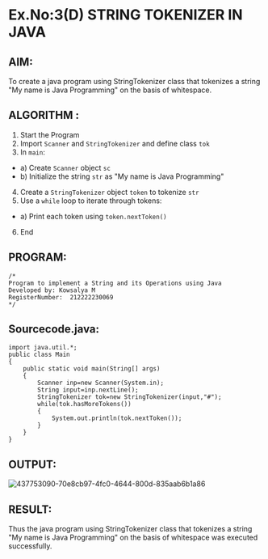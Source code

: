 # Ex.No:3(D) STRING TOKENIZER IN JAVA

## AIM:
To create a java program using StringTokenizer class that tokenizes a string "My name is Java Programming" on the basis of whitespace.

## ALGORITHM :
1.	Start the Program
2.	Import `Scanner` and `StringTokenizer` and define class `tok`
3.	In `main`:
-	a) Create `Scanner` object `sc`
-	b) Initialize the string `str` as "My name is Java Programming"
4.	Create a `StringTokenizer` object `token` to tokenize `str`
5.	Use a `while` loop to iterate through tokens:
-	a) Print each token using `token.nextToken()`
6.	End




## PROGRAM:
 ```
/*
Program to implement a String and its Operations using Java
Developed by: Kowsalya M
RegisterNumber:  212222230069
*/
```

## Sourcecode.java:
```
import java.util.*;
public class Main
{
    public static void main(String[] args)
    {
        Scanner inp=new Scanner(System.in);
        String input=inp.nextLine();
        StringTokenizer tok=new StringTokenizer(input,"#");
        while(tok.hasMoreTokens())
        {
            System.out.println(tok.nextToken());
        }
    }
}
```

## OUTPUT:

![437753090-70e8cb97-4fc0-4644-800d-835aab6b1a86](https://github.com/user-attachments/assets/9ae6d03a-2863-418c-8bfa-c1711d895cc6)


## RESULT:
Thus the java program using StringTokenizer class that tokenizes a string "My name is Java Programming" on the basis of whitespace was executed successfully.
